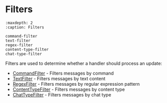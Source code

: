 # Filters

```{toctree}
:maxdepth: 2
:caption: Filters

command-filter
text-filter
regex-filter
content-type-filter
chat-type-filter
```

Filters are used to determine whether a handler should process an update:

- [CommandFilter](command-filter.md) - Filters messages by command
- [TextFilter](text-filter.md) - Filters messages by text content
- [RegexFilter](regex-filter.md) - Filters messages by regular expression pattern
- [ContentTypeFilter](content-type-filter.md) - Filters messages by content type
- [ChatTypeFilter](chat-type-filter.md) - Filters messages by chat type
